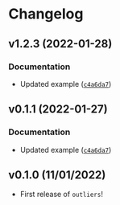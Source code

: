 # Changelog

<!--next-version-placeholder-->

## v1.2.3 (2022-01-28)
### Documentation
* Updated example ([`c4a6da7`](https://github.com/UBC-MDS/py_outliers_utils/commit/c4a6da750b25c3222551f0e091898a5aa274a53f))

## v0.1.1 (2022-01-27)
### Documentation
* Updated example ([`c4a6da7`](https://github.com/UBC-MDS/py_outliers_utils/commit/c4a6da750b25c3222551f0e091898a5aa274a53f))

## v0.1.0 (11/01/2022)

- First release of `outliers`!